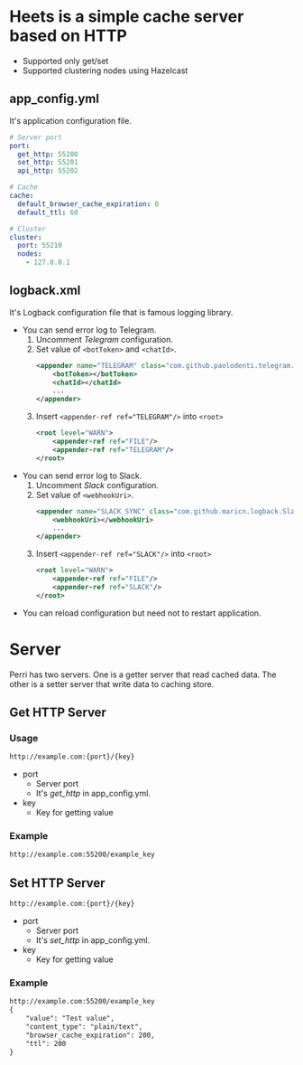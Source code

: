 # Heets is a simple cache server based on HTTP
* Supported only get/set
* Supported clustering nodes using Hazelcast

## app_config.yml
It's application configuration file.
```yaml
# Server port
port:
  get_http: 55200
  set_http: 55201
  api_http: 55202

# Cache
cache:
  default_browser_cache_expiration: 0
  default_ttl: 60

# Cluster
cluster:
  port: 55210
  nodes:
    - 127.0.0.1
```

## logback.xml
It's Logback configuration file that is famous logging library.
* You can send error log to Telegram.
  1. Uncomment *Telegram* configuration.
  2. Set value of `<botToken>` and `<chatId>`.
       ```xml
       <appender name="TELEGRAM" class="com.github.paolodenti.telegram.logback.TelegramAppender">
           <botToken></botToken>
           <chatId></chatId>
           ...
       </appender>
       ```
  3. Insert `<appender-ref ref="TELEGRAM"/>` into `<root>`
     ```xml
     <root level="WARN">
         <appender-ref ref="FILE"/>
         <appender-ref ref="TELEGRAM"/>
     </root>
     ```
* You can send error log to Slack.
  1. Uncomment *Slack* configuration.
  2. Set value of `<webhookUri>`.
       ```xml
       <appender name="SLACK_SYNC" class="com.github.maricn.logback.SlackAppender">
           <webhookUri></webhookUri>
           ...
       </appender>
       ```
  3. Insert `<appender-ref ref="SLACK"/>` into `<root>`
     ```xml
     <root level="WARN">
         <appender-ref ref="FILE"/>
         <appender-ref ref="SLACK"/>
     </root>
     ```
* You can reload configuration but need not to restart application.


# Server
Perri has two servers. 
One is a getter server that read cached data.
The other is a setter server that write data to caching store.


## Get HTTP Server
### Usage
```html
http://example.com:{port}/{key}
```
* port
  * Server port
  * It's *get_http* in app_config.yml.
* key
  * Key for getting value
### Example
```html
http://example.com:55200/example_key
```
  
## Set HTTP Server
```html
http://example.com:{port}/{key}
```
* port
  * Server port
  * It's *set_http* in app_config.yml.
* key
  * Key for getting value
### Example
```html
http://example.com:55200/example_key
{
	"value": "Test value",
	"content_type": "plain/text",
	"browser_cache_expiration": 200,
	"ttl": 200
}
```


